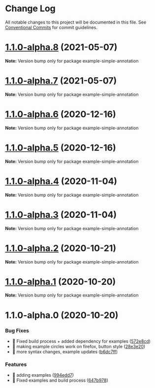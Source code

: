# Change Log

All notable changes to this project will be documented in this file.
See [Conventional Commits](https://conventionalcommits.org) for commit guidelines.

# [1.1.0-alpha.8](https://github.com/visdesignlab/trrack/compare/example-simple-annotation@1.1.0-alpha.7...example-simple-annotation@1.1.0-alpha.8) (2021-05-07)

**Note:** Version bump only for package example-simple-annotation





# [1.1.0-alpha.7](https://github.com/visdesignlab/trrack/compare/example-simple-annotation@1.1.0-alpha.6...example-simple-annotation@1.1.0-alpha.7) (2021-05-07)

**Note:** Version bump only for package example-simple-annotation





# [1.1.0-alpha.6](https://github.com/visdesignlab/trrack/compare/example-simple-annotation@1.1.0-alpha.5...example-simple-annotation@1.1.0-alpha.6) (2020-12-16)

**Note:** Version bump only for package example-simple-annotation





# [1.1.0-alpha.5](https://github.com/visdesignlab/trrack/compare/example-simple-annotation@1.1.0-alpha.4...example-simple-annotation@1.1.0-alpha.5) (2020-12-16)

**Note:** Version bump only for package example-simple-annotation





# [1.1.0-alpha.4](https://github.com/visdesignlab/trrack/compare/example-simple-annotation@1.1.0-alpha.3...example-simple-annotation@1.1.0-alpha.4) (2020-11-04)

**Note:** Version bump only for package example-simple-annotation





# [1.1.0-alpha.3](https://github.com/visdesignlab/trrack/compare/example-simple-annotation@1.1.0-alpha.2...example-simple-annotation@1.1.0-alpha.3) (2020-11-04)

**Note:** Version bump only for package example-simple-annotation





# [1.1.0-alpha.2](https://github.com/visdesignlab/trrack/compare/example-simple-annotation@1.1.0-alpha.1...example-simple-annotation@1.1.0-alpha.2) (2020-10-21)

**Note:** Version bump only for package example-simple-annotation





# [1.1.0-alpha.1](https://github.com/visdesignlab/trrack/compare/example-simple-annotation@1.1.0-alpha.0...example-simple-annotation@1.1.0-alpha.1) (2020-10-20)

**Note:** Version bump only for package example-simple-annotation





# 1.1.0-alpha.0 (2020-10-20)


### Bug Fixes

* 🐛 Fixed build process + added dependency for examples ([572e8cd](https://github.com/visdesignlab/trrack/commit/572e8cd8675003030ac942036201868383569835))
* 🐛 making example circles work on firefox, button style ([28e3e20](https://github.com/visdesignlab/trrack/commit/28e3e20063e40a3fc45ea1bbbeffab41f72ea4e3))
* 🐛 more syntax changes, example updates ([b6dc7ff](https://github.com/visdesignlab/trrack/commit/b6dc7ff5d7d7f8fcc669d46837e4c37210d7e32a))


### Features

* 🎸 adding examples ([994edd7](https://github.com/visdesignlab/trrack/commit/994edd76ec1be5d7aef9b3d17e097868817a702f))
* 🎸 Fixed examples and build process ([647b978](https://github.com/visdesignlab/trrack/commit/647b9789dd04a37c70395d08e547fc82adcccab7))
